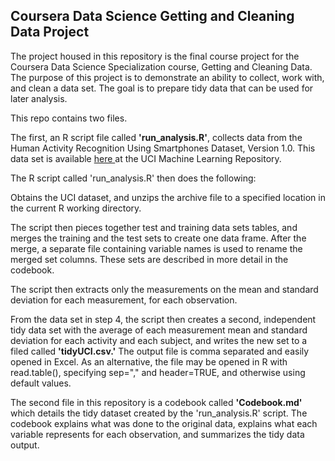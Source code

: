 <h2>Coursera Data Science Getting and Cleaning Data Project</h2>

The project housed in this repository is the final course project for the Coursera Data Science Specialization course, Getting and Cleaning Data. The purpose of this project is to demonstrate an ability to collect, work with, and clean a data set. The goal is to prepare tidy data that can be used for later analysis.

This repo contains two files.

The first, an R script file called <b>'run_analysis.R'</b>, collects data from the Human Activity Recognition Using Smartphones Dataset, Version 1.0. This data set is available <a href="http://archive.ics.uci.edu/ml/datasets/Human+Activity+Recognition+Using+Smartphones">here </a> at the UCI Machine Learning Repository. 

The R script called 'run_analysis.R' then does the following:

Obtains the UCI dataset, and unzips the archive file to a specified location in the current R working directory.

The script then pieces together test and training data sets tables, and merges the training and the test sets to create one data frame. After the merge, a separate file containing variable names is used to rename the merged set columns. These sets are described in more detail in the codebook.

The script then extracts only the measurements on the mean and standard deviation for each measurement, for each observation.

From the data set in step 4, the script then creates a second, independent tidy data set with the average of each measurement mean and standard deviation for each activity and each subject, and writes the new set to a filed called <b>'tidyUCI.csv.'</b> The output file is comma separated and easily opened in Excel. As an alternative, the file may be opened in R with read.table(), specifying sep="," and header=TRUE, and otherwise using default values.

The second file in this repository is a codebook called <b>'Codebook.md'</b> which details the tidy dataset created by the 'run_analysis.R' script. The codebook explains what was done to the original data, explains what each variable represents for each observation, and summarizes the tidy data output.
